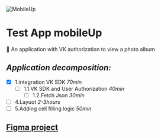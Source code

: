 
![MobileUp](https://sun9-41.userapi.com/c857424/v857424253/d624e/96zIoYhGAqw.jpg)
# **Test App mobileUp** 
  :eyes: An application with VK authorization to view a photo album
## *Application decomposition:*
- [X] 1.integration VK SDK *70min* 
  - [ ] 1.1.VK SDK and User Authorization *40min*
     - [ ] 1.2.Fetch Json *30min*
- [ ] 4.Layuot *2-3hours*
- [ ] 5.Adding cell filling logic *50min*

## [Figma project](https://www.figma.com/file/BiSgzy1gXCn679JHbAYmO2/MobileUP-Gallery?node-id=1-1036&t=6zL79XlOzrgvNtxT-0)
